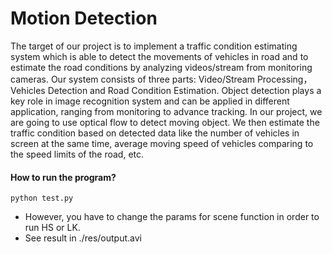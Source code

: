 # Motion Detection
The target of our project is to implement a traffic condition estimating system which is able to detect the movements of vehicles in road and to estimate the road conditions by analyzing videos/stream from monitoring cameras. Our system consists of three parts: Video/Stream Processing，Vehicles Detection and Road Condition Estimation. Object detection plays a key role in image recognition system and can be applied in different application, ranging from monitoring to advance tracking. In our project, we are going to use optical flow to detect moving object. We then estimate the traffic condition based on detected data like the number of vehicles in screen at the same time, average moving speed of vehicles comparing to the speed limits of the road, etc.

#### How to run the program?
```
python test.py
```

* However, you have to change the params for scene function in order to run HS or LK.
* See result in ./res/output.avi



